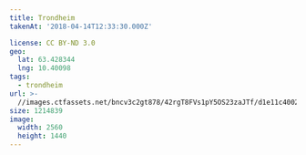 ```yaml
---
title: Trondheim
takenAt: '2018-04-14T12:33:30.000Z'

license: CC BY-ND 3.0
geo:
  lat: 63.428344
  lng: 10.40098
tags:
  - trondheim
url: >-
  //images.ctfassets.net/bncv3c2gt878/42rgT8FVs1pY5OS23zaJTf/d1e11c400297932ff4ef61c5553ef177/trondheim_41447329392_o
size: 1214839
image:
  width: 2560
  height: 1440
---
```

